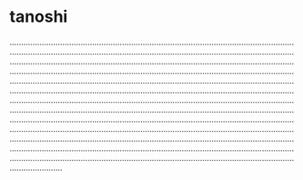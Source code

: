 # tanoshi
...................................................................................................................................................................................................................................................................................................................................................................................................................................................................................................................................................................................................................................................................................................................................................................................................................................................................................................................................................................................................................................................................................................................................................................................................................................................................................................................................................................................................................................................................................................................................................................................................................................................................................................